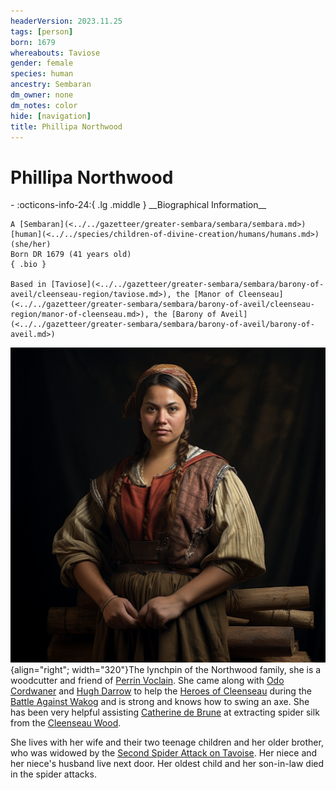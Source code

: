 ```yaml
---
headerVersion: 2023.11.25
tags: [person]
born: 1679
whereabouts: Taviose
gender: female
species: human
ancestry: Sembaran
dm_owner: none
dm_notes: color
hide: [navigation]
title: Phillipa Northwood
---
```

# Phillipa Northwood
<div class="grid cards ext-narrow-margin ext-one-column" markdown>
- :octicons-info-24:{ .lg .middle } __Biographical Information__

    A [Sembaran](<../../gazetteer/greater-sembara/sembara/sembara.md>) [human](<../../species/children-of-divine-creation/humans/humans.md>) (she/her)  
    Born DR 1679 (41 years old)  
    { .bio }

    Based in [Taviose](<../../gazetteer/greater-sembara/sembara/barony-of-aveil/cleenseau-region/taviose.md>), the [Manor of Cleenseau](<../../gazetteer/greater-sembara/sembara/barony-of-aveil/cleenseau-region/manor-of-cleenseau.md>), the [Barony of Aveil](<../../gazetteer/greater-sembara/sembara/barony-of-aveil/barony-of-aveil.md>)
</div>


![Phillipa Northwood](../../assets/phillipa-northwood.png){align="right"; width="320"}The lynchpin of the Northwood family, she is a woodcutter and friend of [Perrin Voclain](<./perrin-voclain.md>). She came along with [Odo Cordwaner](<./odo-cordwaner.md>) and [Hugh Darrow](<./hugh-darrow.md>) to help the [Heroes of Cleenseau](<../pcs/cleenseau/heroes-of-cleenseau.md>) during the [Battle Against Wakog](<../../events/1700s/1719/12/battle-against-wakog.md>) and is strong and knows how to swing an axe. She has been very helpful assisting [Catherine de Brune](<./catherine-de-brune.md>) at extracting spider silk from the [Cleenseau Wood](<../../gazetteer/greater-sembara/sembara/barony-of-aveil/cleenseau-region/cleenseau-wood.md>).

She lives with her wife and their two teenage children and her older brother, who was widowed by the [Second Spider Attack on Tavoise](<../../events/1700s/1719/10/second-spider-attack-on-tavoise.md>). Her niece and her niece's husband live next door. Her oldest child and her son-in-law died in the spider attacks. 